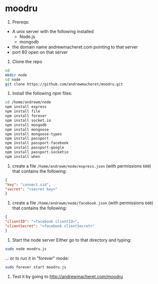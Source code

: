 moodru
======

1. Prereqs:
 * A unix server with the following installed
   * Node.js
   * mongodb
 * the domain name andrewmacheret.com pointing to that server
 * port 80 open on that server

1. Clone the repo
```sh
cd
mkdir node
cd node
git clone https://github.com/andrewmacheret/moodru.git
```

1. Install the following npm files:
```sh
cd /home/andrewm/node
npm install express
npm install file
npm install forever
npm install socket.io
npm install mongodb
npm install mongoose
npm install mongoose-types
npm install passport
npm install passport-facebook
npm install passport-google
npm install passport.socketio
npm install when
```

1. create a file `/home/andrewm/node/express.json` (with permissions `600`) that contains the following: 
```json
{
"key": "connect.sid",
"secret": "<secret key>"
}
```

1. create a file `/home/andrewm/node/facebook.json` (with permissions `600`) that contains the following:
```json
{
"clientID": "<facebook clientId>",
"clientSecret": "<facebook clientSecret>"
}
```

1. Start the node server
Either go to that directory and typing:
```sh
sudo node moodru.js
```
... or to run it in "forever" mode:
```sh
sudo forever start moodru.js
```

1. Test it by going to http://andrewmacheret.com/moodru

